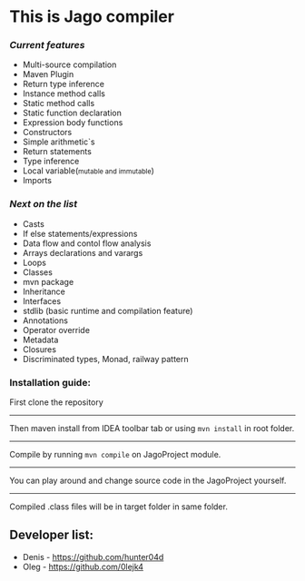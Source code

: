 # This is Jago compiler

### _Current features_
* Multi-source compilation
* Maven Plugin 
* Return type inference
* Instance method calls
* Static method calls
* Static function declaration
* Expression body functions
* Constructors
* Simple arithmetic`s
* Return statements
* Type inference
* Local variable(<small>mutable and immutable</small>)
* Imports

### _Next on the list_
* Casts
* If else statements/expressions
* Data flow and contol flow analysis
* Arrays declarations and varargs
* Loops
* Classes
* mvn package
* Inheritance
* Interfaces
* stdlib (basic runtime and compilation feature)
* Annotations
* Operator override
* Metadata
* Closures
* Discriminated types, Monad, railway pattern

### Installation guide:
First clone the repository
___
Then maven install from IDEA toolbar tab or using `mvn install` in root folder.
___
Compile by running `mvn compile` on JagoProject module.
___
You can play around and change source code in the JagoProject yourself. 
___
Compiled .class files will be in target folder in same folder. 


## Developer list:
* Denis - https://github.com/hunter04d
* Oleg - https://github.com/0lejk4